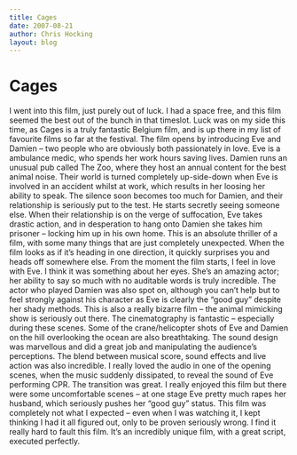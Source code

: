 ```yaml
---
title: Cages
date: 2007-08-21
author: Chris Hocking
layout: blog
---
```

# Cages

I went into this film, just purely out of luck. I had a space free, and this film seemed the best out of the bunch in that timeslot. Luck was on my side this time, as Cages is a truly fantastic Belgium film, and is up there in my list of favourite films so far at the festival. The film opens by introducing Eve and Damien – two people who are obviously both passionately in love. Eve is a ambulance medic, who spends her work hours saving lives. Damien runs an unusual pub called The Zoo, where they host an annual content for the best animal noise. Their world is turned completely up-side-down when Eve is involved in an accident whilst at work, which results in her loosing her ability to speak. The silence soon becomes too much for Damien, and their relationship is seriously put to the test. He starts secretly seeing someone else. When their relationship is on the verge of suffocation, Eve takes drastic action, and in desperation to hang onto Damien she takes him prisoner – locking him up in his own home. This is an absolute thriller of a film, with some many things that are just completely unexpected. When the film looks as if it’s heading in one direction, it quickly surprises you and heads off somewhere else. From the moment the film starts, I feel in love with Eve. I think it was something about her eyes. She’s an amazing actor; her ability to say so much with no auditable words is truly incredible. The actor who played Damien was also spot on, although you can’t help but to feel strongly against his character as Eve is clearly the “good guy” despite her shady methods. This is also a really bizarre film – the animal mimicking show is seriously out there. The cinematography is fantastic – especially during these scenes. Some of the crane/helicopter shots of Eve and Damien on the hill overlooking the ocean are also breathtaking. The sound design was marvellous and did a great job and manipulating the audience’s perceptions. The blend between musical score, sound effects and live action was also incredible. I really loved the audio in one of the opening scenes, when the music suddenly dissipated, to reveal the sound of Eve performing CPR. The transition was great. I really enjoyed this film but there were some uncomfortable scenes – at one stage Eve pretty much rapes her husband, which seriously pushes her “good guy” status. This film was completely not what I expected – even when I was watching it, I kept thinking I had it all figured out, only to be proven seriously wrong. I find it really hard to fault this film. It’s an incredibly unique film, with a great script, executed perfectly.